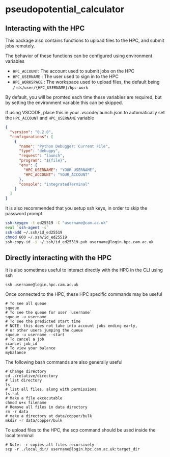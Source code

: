 # pseudopotential_calculator

## Interacting with the HPC

This package also contains functions to upload files to the HPC, and submit jobs remotely.

The behavior of these functions can be configured using environment variables

- `HPC_ACCOUNT`: The account used to submit jobs on the HPC
- `HPC_USERNAME` : The user used to sign in to the HPC
- `HPC_WORKSPACE` : The workspace used to upload files, the default being `/rds/user/{HPC_USERNAME}/hpc-work`

By default, you will be promted each time these variables are
required, but by setting the environment variable this can be skipped.

If using VSCODE, place this in your .vscode/launch.json to automatically set the `HPC_ACCOUNT` and `HPC_USERNAME` variable

```json
{
  "version": "0.2.0",
  "configurations": [
    {
      "name": "Python Debugger: Current File",
      "type": "debugpy",
      "request": "launch",
      "program": "${file}",
      "env": {
        "HPC_USERNAME": "YOUR_USERNAME",
        "HPC_ACCOUNT": "YOUR_ACCOUNT"
      },
      "console": "integratedTerminal"
    }
  ]
}
```

It is also recommended that you setup ssh keys, in order to skip the password prompt.

```bash
ssh-keygen -t ed25519 -C "username@cam.ac.uk"
eval `ssh-agent -s`
ssh-add ~/.ssh/id_ed25519
chmod 600 ~/.ssh/id_ed25519
ssh-copy-id -i ~/.ssh/id_ed25519.pub username@login.hpc.cam.ac.uk
```

## Directly interacting with the HPC

It is also sometimes useful to interact directly with the HPC in the CLI using ssh

```shell
ssh username@login.hpc.cam.ac.uk
```

Once connected to the HPC, these HPC specific commands
may be useful

```shell
# To see all queue
squeue
# To see the queue for user `username`
squeue -u username
# To see the predicted start time
# NOTE: this does not take into account jobs ending early,
# or other users jumping the queue
squeue -u username --start
# To cancel a job
scancel job_id
# To view your balance
mybalance
```

The following bash commands are also generally useful

```shell
# Change directory
cd ./relative/directory
# list directory
ls
# list all files, along with permissions
ls -al
# Make a file excecutable
chmod u+x filename
# Remove all files in data directory
rm -r data
# make a directory at data/copper/bulk
mkdir -r data/copper/bulk
```

To upload files to the HPC, the scp command should be used inside the local terminal

```shell
# Note: -r copies all files recursively
scp -r ./local_dir/ username@login.hpc.cam.ac.uk:target_dir
```
